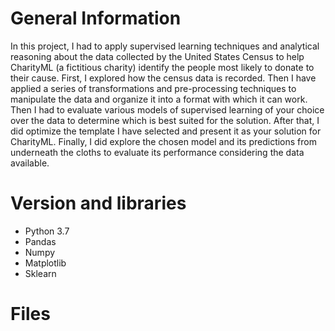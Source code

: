 # General Information

In this project, I had to apply supervised learning techniques and analytical reasoning about the data collected by the United States Census to help CharityML (a fictitious charity) identify the people most likely to donate to their cause. 
First, I explored how the census data is recorded. Then I have applied a series of transformations and pre-processing techniques to manipulate the data and organize it into a format with which it can work. 
Then I had to evaluate various models of supervised learning of your choice over the data to determine which is best suited for the solution. 
After that, I did optimize the template I have selected and present it as your solution for CharityML. 
Finally, I did explore the chosen model and its predictions from underneath the cloths to evaluate its performance considering the data available.

# Version and libraries

- Python 3.7
- Pandas
- Numpy
- Matplotlib
- Sklearn

# Files
